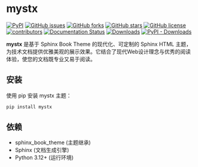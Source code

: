 # mystx

[![PyPI][pypi-badge]][pypi-link]
[![GitHub issues][issue-badge]][issue-link]
[![GitHub forks][fork-badge]][fork-link]
[![GitHub stars][star-badge]][star-link]
[![GitHub license][license-badge]][license-link]
[![contributors][contributor-badge]][contributor-link]
[![Documentation Status][status-badge]][status-link]
[![Downloads][download-badge]][download-link]
[![PyPI - Downloads][install-badge]][install-link]

[pypi-badge]: https://img.shields.io/pypi/v/mystx.svg
[pypi-link]: https://pypi.org/project/mystx/
[issue-badge]: https://img.shields.io/github/issues/xinetzone/mystx
[issue-link]: https://github.com/xinetzone/mystx/issues
[fork-badge]: https://img.shields.io/github/forks/xinetzone/mystx
[fork-link]: https://github.com/xinetzone/mystx/network
[star-badge]: https://img.shields.io/github/stars/xinetzone/mystx
[star-link]: https://github.com/xinetzone/mystx/stargazers
[license-badge]: https://img.shields.io/github/license/xinetzone/mystx
[license-link]: https://github.com/xinetzone/mystx/LICENSE
[contributor-badge]: https://img.shields.io/github/contributors/xinetzone/mystx
[contributor-link]: https://github.com/xinetzone/mystx/contributors
[status-badge]: https://readthedocs.org/projects/mystx/badge/?version=latest
[status-link]: https://mystx.readthedocs.io/zh-cn/latest/?badge=latest
[download-badge]: https://pepy.tech/badge/mystx
[download-link]: https://pepy.tech/project/mystx
[install-badge]: https://img.shields.io/pypi/dw/mystx?label=pypi%20installs
[install-link]: https://pypistats.org/packages/mystx

**mystx** 是基于 Sphinx Book Theme 的现代化、可定制的 Sphinx HTML 主题，为技术文档提供优雅美观的展示效果。它结合了现代Web设计理念与优秀的阅读体验，使您的文档既专业又易于阅读。

## 安装

使用 pip 安装 mystx 主题：

```bash
pip install mystx
```

## 依赖

- sphinx_book_theme (主题继承)
- Sphinx (文档生成引擎)
- Python 3.12+ (运行环境)
